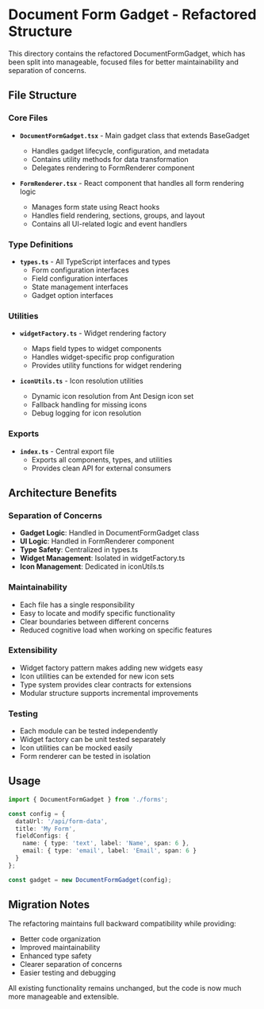 # Document Form Gadget - Refactored Structure

This directory contains the refactored DocumentFormGadget, which has been split into manageable, focused files for better maintainability and separation of concerns.

## File Structure

### Core Files

- **`DocumentFormGadget.tsx`** - Main gadget class that extends BaseGadget
  - Handles gadget lifecycle, configuration, and metadata
  - Contains utility methods for data transformation
  - Delegates rendering to FormRenderer component

- **`FormRenderer.tsx`** - React component that handles all form rendering logic
  - Manages form state using React hooks
  - Handles field rendering, sections, groups, and layout
  - Contains all UI-related logic and event handlers

### Type Definitions

- **`types.ts`** - All TypeScript interfaces and types
  - Form configuration interfaces
  - Field configuration interfaces
  - State management interfaces
  - Gadget option interfaces

### Utilities

- **`widgetFactory.ts`** - Widget rendering factory
  - Maps field types to widget components
  - Handles widget-specific prop configuration
  - Provides utility functions for widget rendering

- **`iconUtils.ts`** - Icon resolution utilities
  - Dynamic icon resolution from Ant Design icon set
  - Fallback handling for missing icons
  - Debug logging for icon resolution

### Exports

- **`index.ts`** - Central export file
  - Exports all components, types, and utilities
  - Provides clean API for external consumers

## Architecture Benefits

### Separation of Concerns
- **Gadget Logic**: Handled in DocumentFormGadget class
- **UI Logic**: Handled in FormRenderer component
- **Type Safety**: Centralized in types.ts
- **Widget Management**: Isolated in widgetFactory.ts
- **Icon Management**: Dedicated in iconUtils.ts

### Maintainability
- Each file has a single responsibility
- Easy to locate and modify specific functionality
- Clear boundaries between different concerns
- Reduced cognitive load when working on specific features

### Extensibility
- Widget factory pattern makes adding new widgets easy
- Icon utilities can be extended for new icon sets
- Type system provides clear contracts for extensions
- Modular structure supports incremental improvements

### Testing
- Each module can be tested independently
- Widget factory can be unit tested separately
- Icon utilities can be mocked easily
- Form renderer can be tested in isolation

## Usage

```typescript
import { DocumentFormGadget } from './forms';

const config = {
  dataUrl: '/api/form-data',
  title: 'My Form',
  fieldConfigs: {
    name: { type: 'text', label: 'Name', span: 6 },
    email: { type: 'email', label: 'Email', span: 6 }
  }
};

const gadget = new DocumentFormGadget(config);
```

## Migration Notes

The refactoring maintains full backward compatibility while providing:
- Better code organization
- Improved maintainability
- Enhanced type safety
- Clearer separation of concerns
- Easier testing and debugging

All existing functionality remains unchanged, but the code is now much more manageable and extensible. 